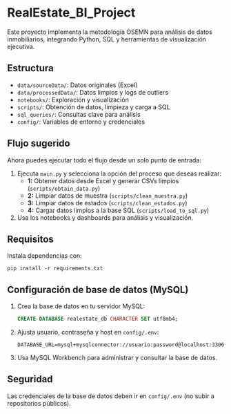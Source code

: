 # RealEstate_BI_Project

Este proyecto implementa la metodología OSEMN para análisis de datos inmobiliarios, integrando Python, SQL y herramientas de visualización ejecutiva.

## Estructura
- `data/sourceData/`: Datos originales (Excel)
- `data/processedData/`: Datos limpios y logs de outliers
- `notebooks/`: Exploración y visualización
- `scripts/`: Obtención de datos, limpieza y carga a SQL
- `sql_queries/`: Consultas clave para análisis
- `config/`: Variables de entorno y credenciales


## Flujo sugerido
Ahora puedes ejecutar todo el flujo desde un solo punto de entrada:

1. Ejecuta `main.py` y selecciona la opción del proceso que deseas realizar:
	- **1:** Obtener datos desde Excel y generar CSVs limpios (`scripts/obtain_data.py`)
	- **2:** Limpiar datos de muestra (`scripts/clean_muestra.py`)
	- **3:** Limpiar datos de estados (`scripts/clean_estados.py`)
	- **4:** Cargar datos limpios a la base SQL (`scripts/load_to_sql.py`)
2. Usa los notebooks y dashboards para análisis y visualización.

## Requisitos
Instala dependencias con:
```
pip install -r requirements.txt
```

## Configuración de base de datos (MySQL)
1. Crea la base de datos en tu servidor MySQL:
	```sql
	CREATE DATABASE realestate_db CHARACTER SET utf8mb4;
	```
2. Ajusta usuario, contraseña y host en `config/.env`:
	```
	DATABASE_URL=mysql+mysqlconnector://usuario:password@localhost:3306/realestate_db
	```
3. Usa MySQL Workbench para administrar y consultar la base de datos.

## Seguridad
Las credenciales de la base de datos deben ir en `config/.env` (no subir a repositorios públicos).
